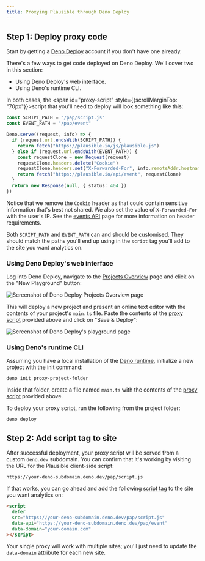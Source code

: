 ```yaml
---
title: Proxying Plausible through Deno Deploy
---
```


## Step 1: Deploy proxy code

Start by getting a [Deno Deploy](https://deno.com/deploy) account if you don't have one already.

There's a few ways to get code deployed on Deno Deploy. We'll cover two in this section:

- Using Deno Deploy's web interface.
- Using Deno's runtime CLI.

In both cases, the <span id="proxy-script" style={{scrollMarginTop: "70px"}}>script</span> that you'll need to deploy will look something like this:

```typescript
const SCRIPT_PATH = "/pap/script.js"
const EVENT_PATH = "/pap/event"

Deno.serve((request, info) => {
  if (request.url.endsWith(SCRIPT_PATH)) {
    return fetch("https://plausible.io/js/plausible.js")
  } else if (request.url.endsWith(EVENT_PATH)) {
    const requestClone = new Request(request)
    requestClone.headers.delete("Cookie")
    requestClone.headers.set("X-Forwarded-For", info.remoteAddr.hostname)
    return fetch("https://plausible.io/api/event", requestClone)
  }
  return new Response(null, { status: 404 })
})
```

Notice that we remove the `Cookie` header as that could contain sensitive information that's best not shared. We also set the value of `X-Forwarded-For` with the user's IP. See the [events API](../../events-api#request-headers) page for more information on header requirements.

Both `SCRIPT_PATH` and `EVENT_PATH` can and should be customised. They should match the paths you'll end up using in the `script` tag you'll add to the site you want analytics on.

### Using Deno Deploy's web interface

Log into Deno Deploy, navigate to the [Projects Overview](https://dash.deno.com/account/projects) page and click on the "New Playground" button:

![Screenshot of Deno Deploy Projects Overview page](/img/proxy-deno-new-playground.png)

This will deploy a new project and present an online text editor with the contents of your project's `main.ts` file. Paste the contents of the [proxy script](#proxy-script) provided above and click on "Save & Deploy":

![Screenshot of Deno Deploy's playground page](/img/proxy-deno-save-and-deploy.png)

### Using Deno's runtime CLI

Assuming you have a local installation of the [Deno runtime](https://docs.deno.com/runtime/manual#install-deno), initialize a new project with the init command:

```shell
deno init proxy-project-folder
```

Inside that folder, create a file named `main.ts` with the contents of the [proxy script](#proxy-script) provided above.

To deploy your proxy script, run the following from the project folder:

```shell
deno deploy
```

## Step 2: Add script tag to site

After successful deployment, your proxy script will be served from a custom `deno.dev` subdomain. You can confirm that it's working by visiting the URL for the Plausible client-side script:

```
https://your-deno-subdomain.deno.dev/pap/script.js
```

If that works, you can go ahead and add the following [script tag](plausible-script.md) to the site you want analytics on:

```html
<script
  defer
  src="https://your-deno-subdomain.deno.dev/pap/script.js"
  data-api="https://your-deno-subdomain.deno.dev/pap/event"
  data-domain="your-domain.com"
></script>
```

Your single proxy will work with multiple sites; you'll just need to update the `data-domain` attribute for each new site.
